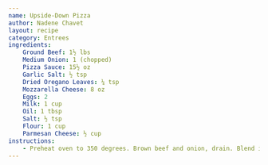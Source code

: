 ```yaml
---
name: Upside-Down Pizza
author: Nadene Chavet
layout: recipe
category: Entrees
ingredients:
    Ground Beef: 1½ lbs
    Medium Onion: 1 (chopped)
    Pizza Sauce: 15½ oz
    Garlic Salt: ½ tsp
    Dried Oregano Leaves: ¼ tsp
    Mozzarella Cheese: 8 oz
    Eggs: 2
    Milk: 1 cup
    Oil: 1 tbsp
    Salt: ½ tsp
    Flour: 1 cup
    Parmesan Cheese: ½ cup
instructions:
    - Preheat oven to 350 degrees. Brown beef and onion, drain. Blend in pizza sauce, garlic salt, and oregano. Put mixture in greased 9x13 pan and sprinkle with mozzarella. In small bowl mix eggs, milk, oil, salt, and flour. Pour over meat mixture. Sprinkle with parmesan. Bake 30 min. Makes 12 "servings" but feeds 5-6 comfortably. Can add mushrooms, bell pepper strips, Italian sausage and/or Canadian bacon.
---
```


